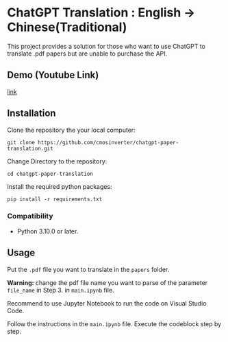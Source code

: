 # ChatGPT Translation : English -> Chinese(Traditional)

This project provides a solution for those who want to use ChatGPT to translate .pdf papers but are unable to purchase the API.

## Demo (Youtube Link)
[link](https://youtu.be/kGNY3XYbaiE)

## Installation

Clone the repository the your local computer:

    git clone https://github.com/cmosinverter/chatgpt-paper-translation.git

Change Directory to the repository:

    cd chatgpt-paper-translation

Install the required python packages:

    pip install -r requirements.txt




### Compatibility

* Python 3.10.0 or later.

## Usage

Put the `.pdf` file you want to translate in the `papers` folder.

**Warning:** change the pdf file name you want to parse of the parameter `file_name` in Step 3. in `main.ipynb` file.

Recommend to use Jupyter Notebook to run the code on Visual Studio Code.

Follow the instructions in the `main.ipynb` file. Execute the codeblock step by step.

